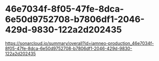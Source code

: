 # 46e7034f-8f05-47fe-8dca-6e50d9752708-b7806df1-2046-429d-9830-122a2d202435
https://sonarcloud.io/summary/overall?id=iamneo-production_46e7034f-8f05-47fe-8dca-6e50d9752708-b7806df1-2046-429d-9830-122a2d202435
